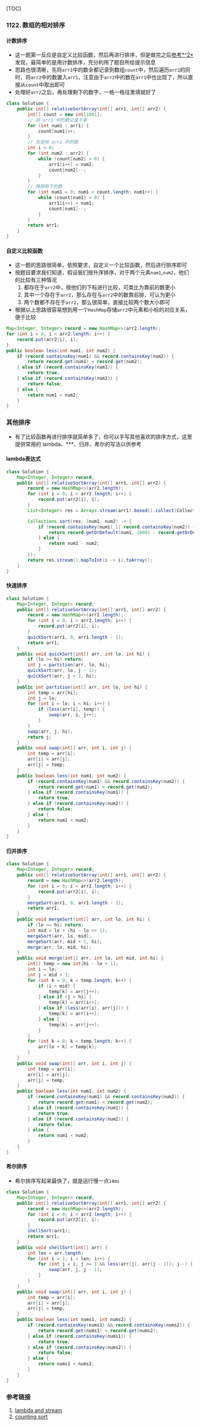 [TOC]
### 1122. 数组的相对排序

#### 计数排序

- 这一题第一反应是自定义比较函数，然后再进行排序，但是做完之后[参考*^2*](https://leetcode.com/problems/relative-sort-array/discuss/335056/Java-in-place-solution-using-counting-sort)发现，最简单的是用计数排序，充分利用了题目所给提示信息
- 思路也很清晰，先将`arr1`中的数全都记录到数组`count`中，然后遍历`arr2`的同时，将`arr2`中的数置入`arr1`，注意由于`arr2`中的数在`arr1`中也出现了，所以直接从`count`中取出即可
- 处理好`arr2`之后，再处理剩下的数字，一格一格往里填就好了

```Java
class Solution {
    public int[] relativeSortArray(int[] arr1, int[] arr2) {
        int[] count = new int[1001];
        // 将 arr1 中的数记录下来
        for (int num1 : arr1) {
            count[num1]++;
        }
        // 先安排 arr2 中的数
        int i = 0;
        for (int num2 : arr2) {
            while (count[num2] > 0) {
                arr1[i++] = num2;
                count[num2]--;
            }
        }
        // 再排剩下的数
        for (int num1 = 0; num1 < count.length; num1++) {
            while (count[num1] > 0) {
                arr1[i++] = num1;
                count[num1]--;
            }
        }
        return arr1;
    }
}
```




#### 自定义比较函数

- 这一题的思路很简单，依照要求，自定义一个比较函数，然后进行排序即可
- 按题目要求我们知道，假设我们按升序排序，对于两个元素`num1`,`num2`，他们的比较有三种情况
  1. 都存在于`arr2`中，按他们的下标进行比较，可类比为靠前的数更小
  2. 其中一个存在于`arr2`，那么存在与`arr2`中的数靠前排，可认为更小
  3. 两个数都不存在于`arr2`，那么很简单，直接比较两个数大小即可
- 根据以上思路很容易想到用一个`HashMap`存储`arr2`中元素和小标的对应关系，便于比较

```Java
Map<Integer, Integer> record = new HashMap<>(arr2.length);
for (int i = 0; i < arr2.length; i++) {
    record.put(arr2[i], i);
}
public boolean less(int num1, int num2) {
    if (record.containsKey(num1) && record.containsKey(num2)) {
        return record.get(num1) < record.get(num2);
    } else if (record.containsKey(num1)) {
        return true;
    } else if (record.containsKey(num2)) {
        return false;
    } else {
        return num1 < num2;
    }
}
```
### 其他排序

- 有了比较函数再进行排序就简单多了，你可以手写其他喜欢的排序方式，这里提供常用的 lambda、***、归并、希尔的写法以供参考

#### lambda表达式

```Java
class Solution {
    Map<Integer, Integer> record;
    public int[] relativeSortArray(int[] arr1, int[] arr2) {
        record = new HashMap<>(arr2.length);
        for (int i = 0; i < arr2.length; i++) {
            record.put(arr2[i], i);
        }
        List<Integer> res = Arrays.stream(arr1).boxed().collect(Collectors.toList());

        Collections.sort(res, (num1, num2) -> {
            if (record.containsKey(num1) || record.containsKey(num2)) {
                return record.getOrDefault(num1, 1000) - record.getOrDefault(num2, 1000);
            } else {
                return num1 - num2;
            }
        });
        return res.stream().mapToInt(i -> i).toArray();
    }
}
```

#### 快速排序

```Java
class Solution {
    Map<Integer, Integer> record;
    public int[] relativeSortArray(int[] arr1, int[] arr2) {
        record = new HashMap<>(arr2.length);
        for (int i = 0; i < arr2.length; i++) {
            record.put(arr2[i], i);
        }
        quickSort(arr1, 0, arr1.length - 1);
        return arr1;
    }
    public void quickSort(int[] arr, int lo, int hi) {
        if (lo >= hi) return;
        int j = partition(arr, lo, hi);
        quickSort(arr, lo, j - 1);
        quickSort(arr, j + 1, hi);
    }
    public int partition(int[] arr, int lo, int hi) {
        int temp = arr[hi];
        int j = lo;
        for (int i = lo; i < hi; i++) {
            if (less(arr[i], temp)) {
                swap(arr, i, j++);
            }
        }
        swap(arr, j, hi);
        return j;
    }
    public void swap(int[] arr, int i, int j) {
        int temp = arr[i];
        arr[i] = arr[j];
        arr[j] = temp;
    }
    public boolean less(int num1, int num2) {
        if (record.containsKey(num1) && record.containsKey(num2)) {
            return record.get(num1) < record.get(num2);
        } else if (record.containsKey(num1)) {
            return true;
        } else if (record.containsKey(num2)) {
            return false;
        } else {
            return num1 < num2;
        }
    }
}
```

#### 归并排序

```Java
class Solution {
    Map<Integer, Integer> record;
    public int[] relativeSortArray(int[] arr1, int[] arr2) {
        record = new HashMap<>(arr2.length);
        for (int i = 0; i < arr2.length; i++) {
            record.put(arr2[i], i);
        }
        mergeSort(arr1, 0, arr1.length - 1);
        return arr1;
    }
    public void mergeSort(int[] arr, int lo, int hi) {
        if (lo >= hi) return;
        int mid = lo + (hi - lo >> 1);
        mergeSort(arr, lo, mid);
        mergeSort(arr, mid + 1, hi);
        merge(arr, lo, mid, hi);
    }
    public void merge(int[] arr, int lo, int mid, int hi) {
        int[] temp = new int[hi - lo + 1];
        int i = lo;
        int j = mid + 1;
        for (int k = 0; k < temp.length; k++) {
            if (i > mid) {
                temp[k] = arr[j++];
            } else if (j > hi) {
                temp[k] = arr[i++];
            } else if (less(arr[i], arr[j])) {
                temp[k] = arr[i++];
            } else {
                temp[k] = arr[j++];
            }
        }
        for (int k = 0; k < temp.length; k++) {
            arr[lo + k] = temp[k];
        }
    }
    public void swap(int[] arr, int i, int j) {
        int temp = arr[i];
        arr[i] = arr[j];
        arr[j] = temp;
    }
    public boolean less(int num1, int num2) {
        if (record.containsKey(num1) && record.containsKey(num2)) {
            return record.get(num1) < record.get(num2);
        } else if (record.containsKey(num1)) {
            return true;
        } else if (record.containsKey(num2)) {
            return false;
        } else {
            return num1 < num2;
        }
    }
}
```
#### 希尔排序
- 希尔排序写起来最快了，就是运行慢一点`14ms`

```Java
class Solution {
    Map<Integer, Integer> record;
    public int[] relativeSortArray(int[] arr1, int[] arr2) {
        record = new HashMap<>(arr2.length);
        for (int i = 0; i < arr2.length; i++) {
            record.put(arr2[i], i);
        }
        shellSort(arr1);
        return arr1;
    }
    public void shellSort(int[] arr) {
        int len = arr.length;
        for (int i = 1; i < len; i++) {
            for (int j = i; j >= 1 && less(arr[j], arr[j - 1]); j--) {
                swap(arr, j, j - 1);
            }
        }
    }
    public void swap(int[] arr, int i, int j) {
        int temp = arr[i];
        arr[i] = arr[j];
        arr[j] = temp;
    }
    public boolean less(int nums1, int nums2) {
        if (record.containsKey(nums1) && record.containsKey(nums2)) {
            return record.get(nums1) < record.get(nums2);
        } else if (record.containsKey(nums1)) {
            return true;
        } else if (record.containsKey(nums2)) {
            return false;
        } else {
            return nums1 < nums2;
        }
    }
}
```


### 参考链接
1. [lambda and stream](https://leetcode.com/problems/relative-sort-array/discuss/335574/Java-Solution-using-Lambda-and-Streams-with-Comments)
2. [counting sort](https://leetcode.com/problems/relative-sort-array/discuss/335056/Java-in-place-solution-using-counting-sort)